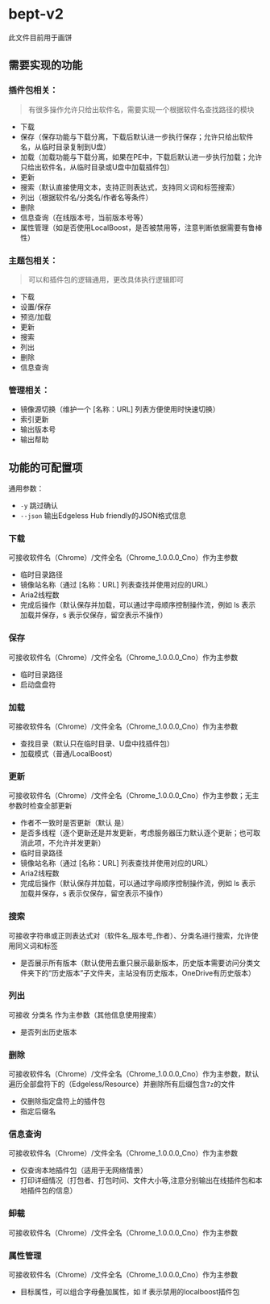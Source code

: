 # bept-v2
此文件目前用于画饼

## 需要实现的功能
### 插件包相关：
> 有很多操作允许只给出软件名，需要实现一个根据软件名查找路径的模块
* 下载
* 保存（保存功能与下载分离，下载后默认进一步执行保存；允许只给出软件名，从临时目录复制到U盘）
* 加载（加载功能与下载分离，如果在PE中，下载后默认进一步执行加载；允许只给出软件名，从临时目录或U盘中加载插件包）
* 更新
* 搜索（默认直接使用文本，支持正则表达式，支持同义词和标签搜索）
* 列出（根据软件名/分类名/作者名等条件）
* 删除
* 信息查询（在线版本号，当前版本号等）
* 属性管理（如是否使用LocalBoost，是否被禁用等，注意判断依据需要有鲁棒性）

### 主题包相关：

> 可以和插件包的逻辑通用，更改具体执行逻辑即可
* 下载
* 设置/保存
* 预览/加载
* 更新
* 搜索
* 列出
* 删除
* 信息查询

### 管理相关：
* 镜像源切换（维护一个 [名称：URL] 列表方便使用时快速切换）
* 索引更新
* 输出版本号
* 输出帮助

## 功能的可配置项
通用参数：

* `-y` 跳过确认
* `--json` 输出Edgeless Hub friendly的JSON格式信息
### 下载
可接收软件名（Chrome）/文件全名（Chrome_1.0.0.0_Cno）作为主参数
* 临时目录路径
* 镜像站名称（通过 [名称：URL] 列表查找并使用对应的URL）
* Aria2线程数
* 完成后操作（默认保存并加载，可以通过字母顺序控制操作流，例如 ls 表示加载并保存，s 表示仅保存，留空表示不操作）

### 保存
可接收软件名（Chrome）/文件全名（Chrome_1.0.0.0_Cno）作为主参数
* 临时目录路径
* 启动盘盘符

### 加载
可接收软件名（Chrome）/文件全名（Chrome_1.0.0.0_Cno）作为主参数
* 查找目录（默认只在临时目录、U盘中找插件包）
* 加载模式（普通/LocalBoost）

### 更新
可接收软件名（Chrome）/文件全名（Chrome_1.0.0.0_Cno）作为主参数；无主参数时检查全部更新
* 作者不一致时是否更新（默认 是）
* 是否多线程（逐个更新还是并发更新，考虑服务器压力默认逐个更新；也可取消此项，不允许并发更新）
* 临时目录路径
* 镜像站名称（通过 [名称：URL] 列表查找并使用对应的URL）
* Aria2线程数
* 完成后操作（默认保存并加载，可以通过字母顺序控制操作流，例如 ls 表示加载并保存，s 表示仅保存，留空表示不操作）

### 搜索
可接收字符串或正则表达式对（软件名_版本号_作者）、分类名进行搜索，允许使用同义词和标签
* 是否展示所有版本（默认使用去重只展示最新版本，历史版本需要访问分类文件夹下的“历史版本”子文件夹，主站没有历史版本，OneDrive有历史版本）

### 列出
可接收 分类名 作为主参数（其他信息使用搜索）
* 是否列出历史版本

### 删除
可接收软件名（Chrome）/文件全名（Chrome_1.0.0.0_Cno）作为主参数，默认遍历全部盘符下的（Edgeless/Resource）并删除所有后缀包含`7z`的文件
* 仅删除指定盘符上的插件包
* 指定后缀名

### 信息查询
可接收软件名（Chrome）/文件全名（Chrome_1.0.0.0_Cno）作为主参数
* 仅查询本地插件包（适用于无网络情景）
* 打印详细情况（打包者、打包时间、文件大小等,注意分别输出在线插件包和本地插件包的信息）

### ~~卸载~~
可接收软件名（Chrome）/文件全名（Chrome_1.0.0.0_Cno）作为主参数

### 属性管理
可接收软件名（Chrome）/文件全名（Chrome_1.0.0.0_Cno）作为主参数
* 目标属性，可以组合字母叠加属性，如 lf 表示禁用的localboost插件包
